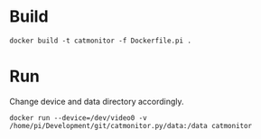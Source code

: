 # Build

```
docker build -t catmonitor -f Dockerfile.pi .
```

# Run

Change device and data directory accordingly.

```
docker run --device=/dev/video0 -v /home/pi/Development/git/catmonitor.py/data:/data catmonitor
```
